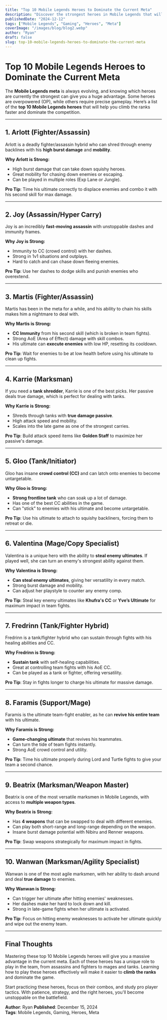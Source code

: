 ```yaml
---
title: "Top 10 Mobile Legends Heroes to Dominate the Current Meta"
description: "Discover the strongest heroes in Mobile Legends that will help you dominate the current meta and climb the ranks fast."
publishedDate: "2024-12-12"
tags: ["Mobile Legends", "Gaming", "Heroes", "Meta"]
coverImage: "/images/blog/blog2.webp"
author: "Ryan"
draft: false
slug: top-10-mobile-legends-heroes-to-dominate-the-current-meta
---
```


# Top 10 Mobile Legends Heroes to Dominate the Current Meta

The **Mobile Legends meta** is always evolving, and knowing which heroes are currently the strongest can give you a huge advantage. Some heroes are overpowered (OP), while others require precise gameplay. Here’s a list of the **top 10 Mobile Legends heroes** that will help you climb the ranks faster and dominate the competition.

---

## 1. **Arlott (Fighter/Assassin)**

Arlott is a deadly fighter/assassin hybrid who can shred through enemy backlines with his **high burst damage** and **mobility**.

**Why Arlott is Strong:**

- High burst damage that can take down squishy heroes.
- Great mobility for chasing down enemies or escaping.
- Can be played in multiple roles (Exp Lane or Jungle).

**Pro Tip**: Time his ultimate correctly to displace enemies and combo it with his second skill for max damage.

---

## 2. **Joy (Assassin/Hyper Carry)**

Joy is an incredibly **fast-moving assassin** with unstoppable dashes and immunity frames.

**Why Joy is Strong:**

- Immunity to CC (crowd control) with her dashes.
- Strong in 1v1 situations and outplays.
- Hard to catch and can chase down fleeing enemies.

**Pro Tip**: Use her dashes to dodge skills and punish enemies who overextend.

---

## 3. **Martis (Fighter/Assassin)**

Martis has been in the meta for a while, and his ability to chain his skills makes him a nightmare to deal with.

**Why Martis is Strong:**

- **CC Immunity** from his second skill (which is broken in team fights).
- Strong AoE (Area of Effect) damage with skill combos.
- His ultimate can **execute enemies** with low HP, resetting its cooldown.

**Pro Tip**: Wait for enemies to be at low health before using his ultimate to clean up fights.

---

## 4. **Karrie (Marksman)**

If you need a **tank shredder**, Karrie is one of the best picks. Her passive deals true damage, which is perfect for dealing with tanks.

**Why Karrie is Strong:**

- Shreds through tanks with **true damage passive**.
- High attack speed and mobility.
- Scales into the late game as one of the strongest carries.

**Pro Tip**: Build attack speed items like **Golden Staff** to maximize her passive's damage.

---

## 5. **Gloo (Tank/Initiator)**

Gloo has insane **crowd control (CC)** and can latch onto enemies to become untargetable.

**Why Gloo is Strong:**

- **Strong frontline tank** who can soak up a lot of damage.
- Has one of the best CC abilities in the game.
- Can "stick" to enemies with his ultimate and become untargetable.

**Pro Tip**: Use his ultimate to attach to squishy backliners, forcing them to retreat or die.

---

## 6. **Valentina (Mage/Copy Specialist)**

Valentina is a unique hero with the ability to **steal enemy ultimates**. If played well, she can turn an enemy's strongest ability against them.

**Why Valentina is Strong:**

- **Can steal enemy ultimates**, giving her versatility in every match.
- Strong burst damage and mobility.
- Can adjust her playstyle to counter any enemy comp.

**Pro Tip**: Steal key enemy ultimates like **Khufra's CC** or **Yve’s Ultimate** for maximum impact in team fights.

---

## 7. **Fredrinn (Tank/Fighter Hybrid)**

Fredrinn is a tank/fighter hybrid who can sustain through fights with his healing abilities and CC.

**Why Fredrinn is Strong:**

- **Sustain tank** with self-healing capabilities.
- Great at controlling team fights with his AoE CC.
- Can be played as a tank or fighter, offering versatility.

**Pro Tip**: Stay in fights longer to charge his ultimate for massive damage.

---

## 8. **Faramis (Support/Mage)**

Faramis is the ultimate team-fight enabler, as he can **revive his entire team** with his ultimate.

**Why Faramis is Strong:**

- **Game-changing ultimate** that revives his teammates.
- Can turn the tide of team fights instantly.
- Strong AoE crowd control and utility.

**Pro Tip**: Time his ultimate properly during Lord and Turtle fights to give your team a second chance.

---

## 9. **Beatrix (Marksman/Weapon Master)**

Beatrix is one of the most versatile marksmen in Mobile Legends, with access to **multiple weapon types**.

**Why Beatrix is Strong:**

- Has **4 weapons** that can be swapped to deal with different enemies.
- Can play both short-range and long-range depending on the weapon.
- Insane burst damage potential with Nibiru and Renner weapons.

**Pro Tip**: Swap weapons strategically for maximum impact in fights.

---

## 10. **Wanwan (Marksman/Agility Specialist)**

Wanwan is one of the most agile marksmen, with her ability to dash around and deal **true damage** to enemies.

**Why Wanwan is Strong:**

- Can trigger her ultimate after hitting enemies' weaknesses.
- Her dashes make her hard to lock down and kill.
- Strong in late-game fights when her ultimate is activated.

**Pro Tip**: Focus on hitting enemy weaknesses to activate her ultimate quickly and wipe out the enemy team.

---

## **Final Thoughts**

Mastering these top 10 Mobile Legends heroes will give you a massive advantage in the current meta. Each of these heroes has a unique role to play in the team, from assassins and fighters to mages and tanks. Learning how to play these heroes effectively will make it easier to **climb the ranks** and dominate the game.

Start practicing these heroes, focus on their combos, and study pro player tactics. With patience, strategy, and the right heroes, you'll become unstoppable on the battlefield.

**Author**: Ryan
**Published**: December 15, 2024  
**Tags**: Mobile Legends, Gaming, Heroes, Meta
